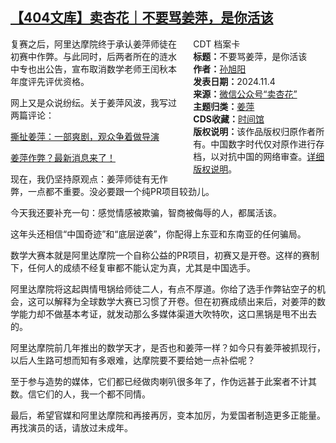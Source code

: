 <!--1730736024000-->
[【404文库】卖杏花｜不要骂姜萍，是你活该](https://chinadigitaltimes.net/chinese/712826.html)
------

<div style="width:42%;float:right;padding-left:20px"><div class="su-spoiler su-spoiler-style-fancy su-spoiler-icon-chevron-circle su-spoiler-closed" data-scroll-offset="0" data-anchor-in-url="no"><div class="su-spoiler-title" tabindex="0" role="button"><span class="su-spoiler-icon"></span>CDT 档案卡</div><div class="su-spoiler-content su-u-clearfix su-u-trim"><strong>标题：</strong>不要骂姜萍，是你活该<br><strong>作者：</strong><a href="https://chinadigitaltimes.net/space/卖杏花" target="_blank">孙旭阳</a><br><strong>发表日期：</strong>2024.11.4<br><strong>来源：</strong><a href="https://web.archive.org/web/https://mp.weixin.qq.com/s/hes7TqaJ73Aobok-LkbWww" target="_blank">微信公众号“卖杏花”</a><br><strong>主题归类：</strong><a href="https://chinadigitaltimes.net/space/姜萍" target="_blank">姜萍</a><br><strong>CDS收藏：</strong><a href="https://chinadigitaltimes.net/space/%E6%97%B6%E9%97%B4%E9%A6%86" target="_blank" rel="noopener">时间馆</a><br><strong>版权说明：</strong>该作品版权归原作者所有。中国数字时代仅对原作进行存档，以对抗中国的网络审查。<a href="https://chinadigitaltimes.net/chinese/copyright">详细版权说明</a>。</div></div></div><p>复赛之后，阿里达摩院终于承认姜萍师徒在初赛中作弊。与此同时，后两者所在的涟水中专也出公告，宣布取消数学老师王闰秋本年度评先评优资格。</p><p>网上又是众说纷纭。关于姜萍风波，我写过两篇评论：</p><p><a href="https://mp.weixin.qq.com/s?__biz=MzA4MDU2NTU2Ng==&amp;mid=2648424524&amp;idx=1&amp;sn=01fcf64e9b4d3b493b50b9d16c6fbd29&amp;chksm=878d241db0faad0b113c2d8027acb4e159dee5a94b666ac910ee9d02250648084e0313b56a21&amp;scene=21#wechat_redirect">撕扯姜萍：一部爽剧，观众争着做导演</a></p><p><a href="https://mp.weixin.qq.com/s?__biz=MzA4MDU2NTU2Ng==&amp;mid=2648424529&amp;idx=1&amp;sn=7150593731a560f92c19e5f66bfab8ff&amp;chksm=878d2400b0faad1676cc0203278adcc6715b10ad4b53d73bd00c34a49d57eac187faeb820ee2&amp;scene=21#wechat_redirect">姜萍作弊？最新消息来了！</a></p><p>现在，我仍坚持原观点：姜萍师徒有无作弊，一点都不重要。没必要跟一个纯PR项目较劲儿。</p><p>今天我还要补充一句：感觉情感被欺骗，智商被侮辱的人，都属活该。</p><p>这年头还相信“中国奇迹”和“底层逆袭”，你配得上东亚和东南亚的任何骗局。</p><p>数学大赛本就是阿里达摩院一个自称公益的PR项目，初赛又是开卷。这样的赛制下，任何人的成绩不经复审都不能认定为真，尤其是中国选手。</p><p>阿里达摩院将这起舆情甩锅给师徒二人，有点不厚道。你给了选手作弊钻空子的机会，这可以解释为全球数学大赛已习惯了开卷。但在初赛成绩出来后，对姜萍的数学能力却不做基本考证，就发动那么多媒体渠道大吹特吹，这口黑锅是甩不出去的。</p><p>阿里达摩院前几年推出的数学天才，是否也和姜萍一样？如今只有姜萍被抓现行，以后人生路可想而知有多艰难，达摩院要不要给她一点补偿呢？</p><p>至于参与造势的媒体，它们都已经做肉喇叭很多年了，作伪远甚于此案者不计其数。信它们的人，我一个都不同情。</p><p>最后，希望官媒和阿里达摩院和再接再厉，变本加厉，为爱国者制造更多正能量。再找演员的话，请放过未成年。</p><div class="addtoany_share_save_container addtoany_content addtoany_content_bottom"><div class="a2a_kit a2a_kit_size_32 addtoany_list" data-a2a-url="https://chinadigitaltimes.net/chinese/712826.html" data-a2a-title="【404文库】卖杏花｜不要骂姜萍，是你活该"><a class="a2a_button_facebook" href="https://www.addtoany.com/add_to/facebook?linkurl=https%3A%2F%2Fchinadigitaltimes.net%2Fchinese%2F712826.html&amp;linkname=%E3%80%90404%E6%96%87%E5%BA%93%E3%80%91%E5%8D%96%E6%9D%8F%E8%8A%B1%EF%BD%9C%E4%B8%8D%E8%A6%81%E9%AA%82%E5%A7%9C%E8%90%8D%EF%BC%8C%E6%98%AF%E4%BD%A0%E6%B4%BB%E8%AF%A5" title="Facebook" rel="nofollow noopener" target="_blank"></a><a class="a2a_button_twitter" href="https://www.addtoany.com/add_to/twitter?linkurl=https%3A%2F%2Fchinadigitaltimes.net%2Fchinese%2F712826.html&amp;linkname=%E3%80%90404%E6%96%87%E5%BA%93%E3%80%91%E5%8D%96%E6%9D%8F%E8%8A%B1%EF%BD%9C%E4%B8%8D%E8%A6%81%E9%AA%82%E5%A7%9C%E8%90%8D%EF%BC%8C%E6%98%AF%E4%BD%A0%E6%B4%BB%E8%AF%A5" title="Twitter" rel="nofollow noopener" target="_blank"></a><a class="a2a_button_telegram" href="https://www.addtoany.com/add_to/telegram?linkurl=https%3A%2F%2Fchinadigitaltimes.net%2Fchinese%2F712826.html&amp;linkname=%E3%80%90404%E6%96%87%E5%BA%93%E3%80%91%E5%8D%96%E6%9D%8F%E8%8A%B1%EF%BD%9C%E4%B8%8D%E8%A6%81%E9%AA%82%E5%A7%9C%E8%90%8D%EF%BC%8C%E6%98%AF%E4%BD%A0%E6%B4%BB%E8%AF%A5" title="Telegram" rel="nofollow noopener" target="_blank"></a><a class="a2a_button_reddit" href="https://www.addtoany.com/add_to/reddit?linkurl=https%3A%2F%2Fchinadigitaltimes.net%2Fchinese%2F712826.html&amp;linkname=%E3%80%90404%E6%96%87%E5%BA%93%E3%80%91%E5%8D%96%E6%9D%8F%E8%8A%B1%EF%BD%9C%E4%B8%8D%E8%A6%81%E9%AA%82%E5%A7%9C%E8%90%8D%EF%BC%8C%E6%98%AF%E4%BD%A0%E6%B4%BB%E8%AF%A5" title="Reddit" rel="nofollow noopener" target="_blank"></a><a class="a2a_button_whatsapp" href="https://www.addtoany.com/add_to/whatsapp?linkurl=https%3A%2F%2Fchinadigitaltimes.net%2Fchinese%2F712826.html&amp;linkname=%E3%80%90404%E6%96%87%E5%BA%93%E3%80%91%E5%8D%96%E6%9D%8F%E8%8A%B1%EF%BD%9C%E4%B8%8D%E8%A6%81%E9%AA%82%E5%A7%9C%E8%90%8D%EF%BC%8C%E6%98%AF%E4%BD%A0%E6%B4%BB%E8%AF%A5" title="WhatsApp" rel="nofollow noopener" target="_blank"></a><a class="a2a_button_email" href="https://www.addtoany.com/add_to/email?linkurl=https%3A%2F%2Fchinadigitaltimes.net%2Fchinese%2F712826.html&amp;linkname=%E3%80%90404%E6%96%87%E5%BA%93%E3%80%91%E5%8D%96%E6%9D%8F%E8%8A%B1%EF%BD%9C%E4%B8%8D%E8%A6%81%E9%AA%82%E5%A7%9C%E8%90%8D%EF%BC%8C%E6%98%AF%E4%BD%A0%E6%B4%BB%E8%AF%A5" title="Email" rel="nofollow noopener" target="_blank"></a><a class="a2a_button_copy_link" href="https://www.addtoany.com/add_to/copy_link?linkurl=https%3A%2F%2Fchinadigitaltimes.net%2Fchinese%2F712826.html&amp;linkname=%E3%80%90404%E6%96%87%E5%BA%93%E3%80%91%E5%8D%96%E6%9D%8F%E8%8A%B1%EF%BD%9C%E4%B8%8D%E8%A6%81%E9%AA%82%E5%A7%9C%E8%90%8D%EF%BC%8C%E6%98%AF%E4%BD%A0%E6%B4%BB%E8%AF%A5" title="Copy Link" rel="nofollow noopener" target="_blank"></a><a class="a2a_dd addtoany_share_save addtoany_share" href="https://www.addtoany.com/share"></a></div></div>
